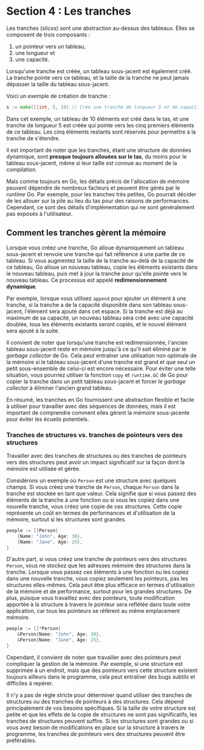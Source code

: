 # Section 4 : Les tranches

Les tranches (_slices_) sont une abstraction au-dessus des tableaux. Elles se composent de trois composants :

1. un pointeur vers un tableau,
2. une longueur et
3. une capacité.

Lorsqu'une tranche est créée, un tableau sous-jacent est également créé. La tranche pointe vers ce tableau, et la taille
de la tranche ne peut jamais dépasser la taille du tableau sous-jacent.

Voici un exemple de création de tranche :

```go
s := make([]int, 5, 10) // Crée une tranche de longueur 5 et de capacité 10
```

Dans cet exemple, un tableau de 10 éléments est créé dans le tas, et une tranche de longueur 5 est créée qui pointe vers
les cinq premiers éléments de ce tableau. Les cinq éléments restants sont réservés pour permettre à la tranche de
s'étendre.

Il est important de noter que les tranches, étant une structure de données dynamique, sont **presque toujours allouées
sur le tas**, du moins pour le tableau sous-jacent, même si leur taille est connue au moment de la compilation.

Mais comme toujours en Go, les détails précis de l'allocation de mémoire peuvent dépendre de nombreux facteurs et
peuvent être gérés par le _runtime_ Go. Par exemple, pour les tranches très petites, Go pourrait décider de les allouer
sur la pile au lieu du tas pour des raisons de performances. Cependant, ce sont des détails d'implémentation qui ne sont
généralement pas exposés à l'utilisateur.

## Comment les tranches gèrent la mémoire

Lorsque vous créez une tranche, Go alloue dynamiquement un tableau sous-jacent et renvoie une tranche qui fait référence
à une partie de ce tableau. Si vous augmentez la taille de la tranche au-delà de la capacité de ce tableau, Go alloue un
nouveau tableau, copie les éléments existants dans le nouveau tableau, puis met à jour la tranche pour qu'elle pointe
vers le nouveau tableau. Ce processus est appelé **redimensionnement dynamique**.

Par exemple, lorsque vous utilisez `append` pour ajouter un élément à une tranche, si la tranche a de la capacité
disponible dans son tableau sous-jacent, l'élément sera ajouté dans cet espace. Si la tranche est déjà au maximum de sa
capacité, un nouveau tableau sera créé avec une capacité doublée, tous les éléments existants seront copiés, et le
nouvel élément sera ajouté à la suite.

Il convient de noter que lorsqu'une tranche est redimensionnée, l'ancien tableau sous-jacent reste en mémoire jusqu'à ce
qu'il soit éliminé par le _garbage collector_ de Go. Cela peut entraîner une utilisation non optimale de la mémoire si
le
tableau sous-jacent d'une tranche est grand et que seul un petit sous-ensemble de celui-ci est encore nécessaire. Pour
éviter une telle situation, vous pourriez utiliser la fonction `copy` et `runtime.GC` de Go pour copier la tranche dans
un petit tableau sous-jacent et forcer le _garbage collector_ à éliminer l'ancien grand tableau.

En résumé, les tranches en Go fournissent une abstraction flexible et facile à utiliser pour travailler avec des
séquences de données, mais il est important de comprendre comment elles gèrent la mémoire sous-jacente pour éviter les
écueils potentiels.

### Tranches de structures vs. tranches de pointeurs vers des structures

Travailler avec des tranches de structures ou des tranches de pointeurs vers des structures peut avoir un
impact significatif sur la façon dont la mémoire est utilisée et gérée.

Considérons un exemple où `Person` est une structure avec quelques champs. Si vous créez une tranche de `Person`,
chaque `Person` dans la tranche est stockée en tant que valeur. Cela signifie que si vous passez des éléments de la
tranche à une fonction ou si vous les copiez dans une nouvelle tranche, vous créez une copie de ces structures. Cette
copie représente un coût en termes de performances et d'utilisation de la mémoire, surtout si les structures sont
grandes.

```go
people := []Person{
    {Name: "John", Age: 30},
    {Name: "Jane", Age: 25},
}
```

D'autre part, si vous créez une tranche de pointeurs vers des structures `Person`, vous ne stockez que les adresses
mémoire des structures dans la tranche. Lorsque vous passez ces éléments à une fonction ou les copiez dans une nouvelle
tranche, vous copiez seulement les pointeurs, pas les structures elles-mêmes. Cela peut être plus efficace en termes
d'utilisation de la mémoire et de performance, surtout pour les grandes structures. De plus, puisque vous travaillez
avec des pointeurs, toute modification apportée à la structure à travers le pointeur sera reflétée dans toute votre
application, car tous les pointeurs se réfèrent au même emplacement mémoire.

```go
people := []*Person{
    &Person{Name: "John", Age: 30},
    &Person{Name: "Jane", Age: 25},
}
```

Cependant, il convient de noter que travailler avec des pointeurs peut compliquer la gestion de la mémoire. Par exemple,
si une structure est supprimée à un endroit, mais que des pointeurs vers cette structure existent toujours ailleurs dans
le programme, cela peut entraîner des bugs subtils et difficiles à repérer.

Il n'y a pas de règle stricte pour déterminer quand utiliser des tranches de structures ou des tranches de pointeurs à
des structures. Cela dépend principalement de vos besoins spécifiques. Si la taille de votre structure est petite et que
les effets de la copie de structures ne sont pas significatifs, les tranches de structures peuvent suffire. Si les
structures sont grandes ou si vous avez besoin de modifications en place sur la structure à travers le programme, les
tranches de pointeurs vers des structures peuvent être préférables.
